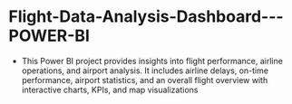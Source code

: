 # Flight-Data-Analysis-Dashboard---POWER-BI
 - This Power BI project provides insights into flight performance, airline operations, and airport analysis. It includes airline delays, on-time performance, airport statistics, and an overall flight overview with interactive charts, KPIs, and map visualizations
 
